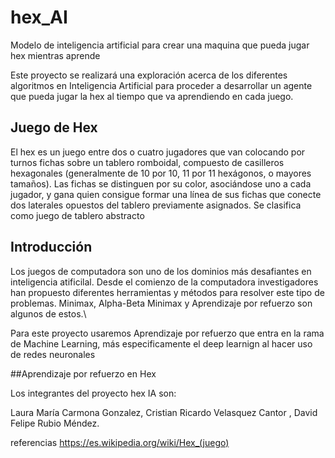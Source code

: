 # hex_AI
Modelo de inteligencia artificial para crear una maquina que pueda jugar hex mientras aprende

Este proyecto se realizará una exploración acerca de los diferentes algoritmos en Inteligencia Artificial para proceder a
desarrollar un agente que pueda jugar la hex al tiempo que va aprendiendo en cada juego.

## Juego de Hex
El hex es un juego entre dos o cuatro jugadores que van colocando por turnos fichas sobre un tablero romboidal, compuesto de casilleros hexagonales (generalmente de 10 por 10, 11 por 11 hexágonos, o mayores tamaños). Las fichas se distinguen por su color, asociándose uno a cada jugador, y gana quien consigue formar una línea de sus fichas que conecte dos laterales opuestos del tablero previamente asignados. Se clasifica como juego de tablero abstracto


## Introducción
Los juegos de computadora son uno de los dominios más desafiantes en inteligencia atificilal. Desde el comienzo de la computadora investigadores han propuesto diferentes herramientas y métodos para resolver este tipo de problemas.  Minimax, Alpha-Beta Minimax y Aprendizaje por refuerzo son algunos de estos.\\

Para este proyecto usaremos Aprendizaje por refuerzo que entra en la rama de Machine Learning, más especificamente el deep learnign al hacer uso de redes neuronales 
  


##Aprendizaje por refuerzo en Hex


Los integrantes del proyecto hex IA son:

Laura María Carmona Gonzalez,
Cristian Ricardo Velasquez Cantor ,
David Felipe Rubio Méndez.






referencias 
https://es.wikipedia.org/wiki/Hex_(juego)
